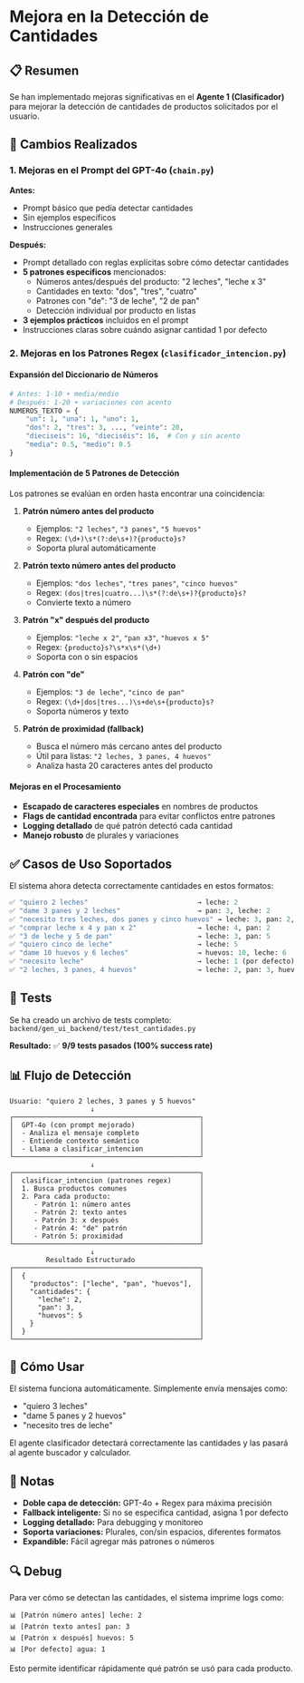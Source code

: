 # Mejora en la Detección de Cantidades

## 📋 Resumen

Se han implementado mejoras significativas en el **Agente 1 (Clasificador)** para mejorar la detección de cantidades de productos solicitados por el usuario.

## 🔧 Cambios Realizados

### 1. Mejoras en el Prompt del GPT-4o (`chain.py`)

**Antes:**
- Prompt básico que pedía detectar cantidades
- Sin ejemplos específicos
- Instrucciones generales

**Después:**
- Prompt detallado con reglas explícitas sobre cómo detectar cantidades
- **5 patrones específicos** mencionados:
  - Números antes/después del producto: "2 leches", "leche x 3"
  - Cantidades en texto: "dos", "tres", "cuatro"
  - Patrones con "de": "3 de leche", "2 de pan"
  - Detección individual por producto en listas
- **3 ejemplos prácticos** incluidos en el prompt
- Instrucciones claras sobre cuándo asignar cantidad 1 por defecto

### 2. Mejoras en los Patrones Regex (`clasificador_intencion.py`)

#### Expansión del Diccionario de Números
```python
# Antes: 1-10 + media/medio
# Después: 1-20 + variaciones con acento
NUMEROS_TEXTO = {
    "un": 1, "una": 1, "uno": 1,
    "dos": 2, "tres": 3, ..., "veinte": 20,
    "dieciseis": 16, "dieciséis": 16,  # Con y sin acento
    "media": 0.5, "medio": 0.5
}
```

#### Implementación de 5 Patrones de Detección

Los patrones se evalúan en orden hasta encontrar una coincidencia:

1. **Patrón número antes del producto**
   - Ejemplos: `"2 leches"`, `"3 panes"`, `"5 huevos"`
   - Regex: `(\d+)\s*(?:de\s+)?{producto}s?`
   - Soporta plural automáticamente

2. **Patrón texto número antes del producto**
   - Ejemplos: `"dos leches"`, `"tres panes"`, `"cinco huevos"`
   - Regex: `(dos|tres|cuatro...)\s*(?:de\s+)?{producto}s?`
   - Convierte texto a número

3. **Patrón "x" después del producto**
   - Ejemplos: `"leche x 2"`, `"pan x3"`, `"huevos x 5"`
   - Regex: `{producto}s?\s*x\s*(\d+)`
   - Soporta con o sin espacios

4. **Patrón con "de"**
   - Ejemplos: `"3 de leche"`, `"cinco de pan"`
   - Regex: `(\d+|dos|tres...)\s+de\s+{producto}s?`
   - Soporta números y texto

5. **Patrón de proximidad (fallback)**
   - Busca el número más cercano antes del producto
   - Útil para listas: `"2 leches, 3 panes, 4 huevos"`
   - Analiza hasta 20 caracteres antes del producto

#### Mejoras en el Procesamiento
- **Escapado de caracteres especiales** en nombres de productos
- **Flags de cantidad encontrada** para evitar conflictos entre patrones
- **Logging detallado** de qué patrón detectó cada cantidad
- **Manejo robusto** de plurales y variaciones

## ✅ Casos de Uso Soportados

El sistema ahora detecta correctamente cantidades en estos formatos:

```python
✅ "quiero 2 leches"                           → leche: 2
✅ "dame 3 panes y 2 leches"                   → pan: 3, leche: 2
✅ "necesito tres leches, dos panes y cinco huevos" → leche: 3, pan: 2, huevos: 5
✅ "comprar leche x 4 y pan x 2"               → leche: 4, pan: 2
✅ "3 de leche y 5 de pan"                     → leche: 3, pan: 5
✅ "quiero cinco de leche"                     → leche: 5
✅ "dame 10 huevos y 6 leches"                 → huevos: 10, leche: 6
✅ "necesito leche"                            → leche: 1 (por defecto)
✅ "2 leches, 3 panes, 4 huevos"               → leche: 2, pan: 3, huevos: 4
```

## 🧪 Tests

Se ha creado un archivo de tests completo: `backend/gen_ui_backend/test/test_cantidades.py`

**Resultado:** ✅ **9/9 tests pasados (100% success rate)**

## 📊 Flujo de Detección

```
Usuario: "quiero 2 leches, 3 panes y 5 huevos"
                    ↓
┌──────────────────────────────────────────────┐
│  GPT-4o (con prompt mejorado)                │
│  - Analiza el mensaje completo               │
│  - Entiende contexto semántico               │
│  - Llama a clasificar_intencion              │
└──────────────────────────────────────────────┘
                    ↓
┌──────────────────────────────────────────────┐
│  clasificar_intencion (patrones regex)       │
│  1. Busca productos comunes                  │
│  2. Para cada producto:                      │
│     - Patrón 1: número antes                 │
│     - Patrón 2: texto antes                  │
│     - Patrón 3: x después                    │
│     - Patrón 4: "de" patrón                  │
│     - Patrón 5: proximidad                   │
└──────────────────────────────────────────────┘
                    ↓
         Resultado Estructurado
┌──────────────────────────────────────────────┐
│  {                                           │
│    "productos": ["leche", "pan", "huevos"],  │
│    "cantidades": {                           │
│      "leche": 2,                             │
│      "pan": 3,                               │
│      "huevos": 5                             │
│    }                                         │
│  }                                           │
└──────────────────────────────────────────────┘
```

## 🚀 Cómo Usar

El sistema funciona automáticamente. Simplemente envía mensajes como:
- "quiero 3 leches"
- "dame 5 panes y 2 huevos"
- "necesito tres de leche"

El agente clasificador detectará correctamente las cantidades y las pasará al agente buscador y calculador.

## 📝 Notas

- **Doble capa de detección:** GPT-4o + Regex para máxima precisión
- **Fallback inteligente:** Si no se especifica cantidad, asigna 1 por defecto
- **Logging detallado:** Para debugging y monitoreo
- **Soporta variaciones:** Plurales, con/sin espacios, diferentes formatos
- **Expandible:** Fácil agregar más patrones o números

## 🔍 Debug

Para ver cómo se detectan las cantidades, el sistema imprime logs como:

```
📊 [Patrón número antes] leche: 2
📊 [Patrón texto antes] pan: 3
📊 [Patrón x después] huevos: 5
📊 [Por defecto] agua: 1
```

Esto permite identificar rápidamente qué patrón se usó para cada producto.

